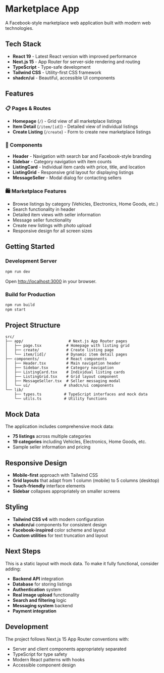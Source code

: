 # Marketplace App

A Facebook-style marketplace web application built with modern web technologies.

## Tech Stack

- **React 19** - Latest React version with improved performance
- **Next.js 15** - App Router for server-side rendering and routing
- **TypeScript** - Type-safe development
- **Tailwind CSS** - Utility-first CSS framework
- **shadcn/ui** - Beautiful, accessible UI components

## Features

### 📋 Pages & Routes
- **Homepage** (`/`) - Grid view of all marketplace listings
- **Item Detail** (`/item/[id]`) - Detailed view of individual listings
- **Create Listing** (`/create`) - Form to create new marketplace listings

### 🎨 Components
- **Header** - Navigation with search bar and Facebook-style branding
- **Sidebar** - Category navigation with item counts
- **ListingCard** - Individual item cards with price, title, and location
- **ListingGrid** - Responsive grid layout for displaying listings
- **MessageSeller** - Modal dialog for contacting sellers

### 🛍️ Marketplace Features
- Browse listings by category (Vehicles, Electronics, Home Goods, etc.)
- Search functionality in header
- Detailed item views with seller information
- Message seller functionality
- Create new listings with photo upload
- Responsive design for all screen sizes

## Getting Started

### Development Server
```bash
npm run dev
```

Open [http://localhost:3000](http://localhost:3000) in your browser.

### Build for Production
```bash
npm run build
npm start
```

## Project Structure

```
src/
├── app/                    # Next.js App Router pages
│   ├── page.tsx           # Homepage with listing grid
│   ├── create/            # Create listing page
│   └── item/[id]/         # Dynamic item detail pages
├── components/            # React components
│   ├── Header.tsx         # Main navigation header
│   ├── Sidebar.tsx        # Category navigation
│   ├── ListingCard.tsx    # Individual listing cards
│   ├── ListingGrid.tsx    # Grid layout component
│   ├── MessageSeller.tsx  # Seller messaging modal
│   └── ui/               # shadcn/ui components
└── lib/
    ├── types.ts          # TypeScript interfaces and mock data
    └── utils.ts          # Utility functions
```

## Mock Data

The application includes comprehensive mock data:
- **75 listings** across multiple categories
- **19 categories** including Vehicles, Electronics, Home Goods, etc.
- Sample seller information and pricing

## Responsive Design

- **Mobile-first** approach with Tailwind CSS
- **Grid layouts** that adapt from 1 column (mobile) to 5 columns (desktop)
- **Touch-friendly** interface elements
- **Sidebar** collapses appropriately on smaller screens

## Styling

- **Tailwind CSS v4** with modern configuration
- **shadcn/ui** components for consistent design
- **Facebook-inspired** color scheme and layout
- **Custom utilities** for text truncation and layout

## Next Steps

This is a static layout with mock data. To make it fully functional, consider adding:

- **Backend API** integration
- **Database** for storing listings
- **Authentication** system
- **Real image upload** functionality
- **Search and filtering** logic
- **Messaging system** backend
- **Payment integration**

## Development

The project follows Next.js 15 App Router conventions with:
- Server and client components appropriately separated
- TypeScript for type safety
- Modern React patterns with hooks
- Accessible component design
